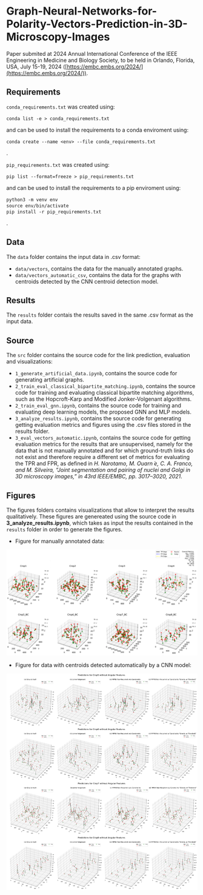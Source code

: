 # Graph-Neural-Networks-for-Polarity-Vectors-Prediction-in-3D-Microscopy-Images
Paper submited at 2024 Annual International Conference of the IEEE Engineering in Medicine and Biology Society, to be held in Orlando, Florida, USA, July 15-19, 2024 ([https://embc.embs.org/2024/](https://embc.embs.org/2024/)).

## Requirements

`conda_requirements.txt` was created using:
```shell
conda list -e > conda_requirements.txt
```
 and can be used to install the requirements to a conda enviroment using:
 
 ```shell
 conda create --name <env> --file conda_requirements.txt
 ```
 .

`pip_requirements.txt` was created using:

 ```shell
 pip list --format=freeze > pip_requirements.txt
 ```
 
 and can be used to install the requirements to a pip enviroment using:

```shell
python3 -m venv env
source env/bin/activate
pip install -r pip_requirements.txt
```
.

## Data

The `data` folder contains the input data in .csv format:
- `data/vectors`, contains the data for the manually annotated graphs.
- `data/vectors_automatic_csv`, contains the data for the graphs with centroids detected by the CNN centroid detection model.

## Results

The `results` folder contais the results saved in the same .csv format as the input data.

## Source

The `src` folder contains the source code for the link prediction, evaluation and visualizations:
- `1_generate_artificial_data.ipynb`, contains the source code for generating artificial graphs.
- `2_train_eval_classical_bipartite_matching.ipynb`, contains the source code for training and evaluating classical bipartite matching algorithms, such as the Hopcroft-Karp and Modified Jonker-Volgenant algorithms.
- `2_train_eval_gnn.ipynb`, contains the source code for training and evaluating deep learning models, the proposed GNN and MLP models.
- `3_analyze_results.ipynb`, contains the source code for generating getting evaluation metrics and figures using the .csv files stored in the results folder.
- `3_eval_vectors_automatic.ipynb`, contains the source code for getting evaluation metrics for the results that are unsupervised, namely for the data that is not manually annotated and for which ground-truth links do not exist and therefore require a different set of metrics for evaluating the TPR and FPR, as defined in *H. Narotamo, M. Ouarn ́e, C. A. Franco, and M. Silveira, “Joint segmentation and pairing of nuclei and Golgi in 3D microscopy images,” in 43rd IEEE/EMBC, pp. 3017–3020, 2021*.

## Figures

The figures folders contains visualizations that allow to interpret the results qualitatively. These figures are genereated using the source code in **3_analyze_results.ipynb**, which takes as input the results contained in the `results` folder in order to generate the figures. 

- Figure for manually annotated data:

![Polarity Vectors Prediction Manually Annotated](https://github.com/esyker/Graph-Neural-Networks-for-Polarity-Vectors-Prediction-in-3D-Microscopy-Images/blob/main/figures/real_annotated_normalized/mpnn_recurrent_constraints_with_threshold_with_angular_feats.png)

- Figure for data with centroids detected automatically by a CNN model:

![Polarity Vectors Prediction CNN detection](https://github.com/esyker/Graph-Neural-Networks-for-Polarity-Vectors-Prediction-in-3D-Microscopy-Images/blob/main/figures/real_automatic_normalized/merged-crops-5-6-7-8.jpg)
